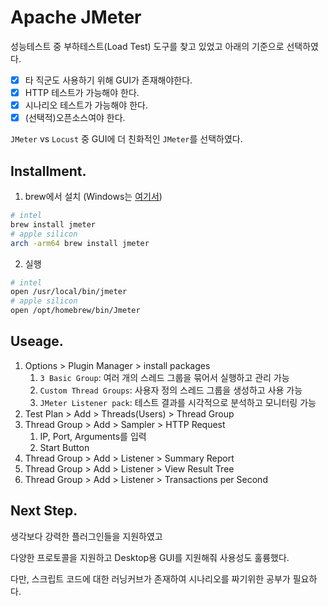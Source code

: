 # Apache JMeter

성능테스트 중 부하테스트(Load Test) 도구를 찾고 있었고 아래의 기준으로 선택하였다.

* [x] 타 직군도 사용하기 위해 GUI가 존재해야한다.
* [x] HTTP 테스트가 가능해야 한다.
* [x] 시나리오 테스트가 가능해야 한다.
* [x] (선택적)오픈소스여야 한다.

`JMeter` vs `Locust` 중 GUI에 더 친화적인 `JMeter`를 선택하였다.



## Installment.

1. brew에서 설치 (Windows는 [여기서](https://jmeter.apache.org/download\_jmeter.cgi))

```bash
# intel
brew install jmeter
# apple silicon
arch -arm64 brew install jmeter
```

2. 실행

```bash
# intel
open /usr/local/bin/jmeter
# apple silicon
open /opt/homebrew/bin/Jmeter
```



## Useage.

1. Options > Plugin Manager > install packages
   1. `3 Basic Group`: 여러 개의 스레드 그룹을 묶어서 실행하고 관리 가능
   2. `Custom Thread Groups`: 사용자 정의 스레드 그룹을 생성하고 사용 가능
   3. `JMeter Listener pack`: 테스트 결과를 시각적으로 분석하고 모니터링 가능
2. Test Plan > Add > Threads(Users) > Thread Group
3. Thread Group > Add > Sampler > HTTP Request
   1. IP, Port, Arguments를 입력
   2. Start Button
4. Thread Group > Add > Listener > Summary Report
5. Thread Group > Add > Listener > View Result Tree
6. Thread Group > Add > Listener > Transactions per Second



## Next Step.

생각보다 강력한 플러그인들을 지원하였고

다양한 프로토콜을 지원하고 Desktop용 GUI를 지원해줘 사용성도 훌륭했다.

다만, 스크립트 코드에 대한 러닝커브가 존재하여 시나리오를 짜기위한 공부가 필요하다.



